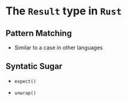 # The `Result` type in `Rust`

## Pattern Matching

- Similar to a case in other languages

## Syntatic Sugar

- `expect()`

- `unwrap()`